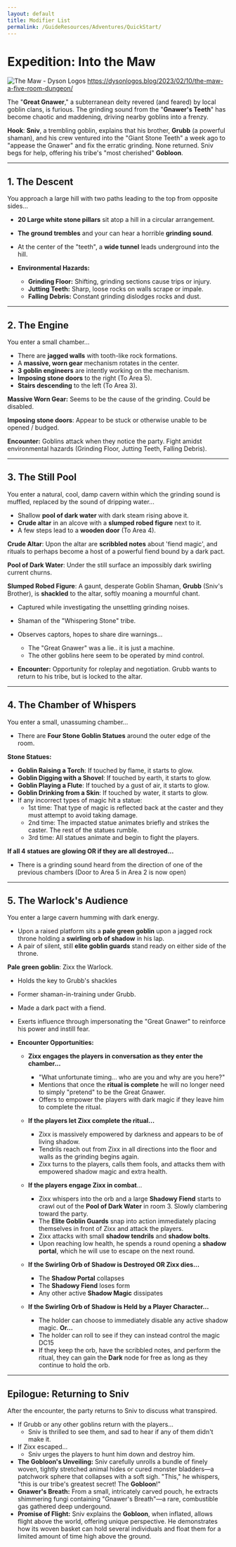 ```yaml
---
layout: default
title: Modifier List
permalink: /GuideResources/Adventures/QuickStart/
---
```

# Expedition: Into the Maw
![The Maw - Dyson Logos](https://dysonlogos.blog/wp-content/uploads/2023/02/with-teeth.jpg)
https://dysonlogos.blog/2023/02/10/the-maw-a-five-room-dungeon/

The "**Great Gnawer**," a subterranean deity revered (and feared) by local goblin clans, is furious. The grinding sound from the "**Gnawer's Teeth**" has become chaotic and maddening, driving nearby goblins into a frenzy.

**Hook**:
**Sniv**, a trembling goblin, explains that his brother, **Grubb** (a powerful shaman), and his crew ventured into the "Giant Stone Teeth" a week ago to "appease the Gnawer" and fix the erratic grinding. None returned. Sniv begs for help, offering his tribe's "most cherished" **Gobloon**.


---
## 1. The Descent
You approach a large hill with two paths leading to the top from opposite sides...
- **20 Large white stone pillars** sit atop a hill in a circular arrangement.
- **The ground trembles** and your can hear a horrible **grinding sound**. 
- At the center of the "teeth", a **wide tunnel** leads underground into the hill.

- **Environmental Hazards:**
    - **Grinding Floor:** Shifting, grinding sections cause trips or injury.
    - **Jutting Teeth:** Sharp, loose rocks on walls scrape or impale.
    - **Falling Debris:** Constant grinding dislodges rocks and dust.


---
## 2. The Engine
You enter a small chamber...
- There are **jagged walls** with tooth-like rock formations.
- A **massive, worn gear** mechanism rotates in the center.
- **3 goblin engineers** are intently working on the mechanism. 
- **Imposing stone doors** to the right (To Area 5).
- **Stairs descending** to the left (To Area 3).
  
**Massive Worn Gear:** Seems to be the cause of the grinding. Could be disabled.

**Imposing stone doors**: Appear to be stuck or otherwise unable to be opened / budged.
  
**Encounter:** Goblins attack when they notice the party. Fight amidst environmental hazards (Grinding Floor, Jutting Teeth, Falling Debris).


---
## 3. The Still Pool
You enter a natural, cool, damp cavern within which the grinding sound is muffled, replaced by the sound of dripping water...
- Shallow **pool of dark water** with dark steam rising above it.
- **Crude altar** in an alcove with a **slumped robed figure** next to it.
- A few steps lead to a **wooden door** (To Area 4).
  
**Crude Altar**: Upon the altar are **scribbled notes** about 'fiend magic', and rituals to perhaps become a host of a powerful fiend bound by a dark pact.

**Pool of Dark Water**: Under the still surface an impossibly dark swirling current churns.

**Slumped Robed Figure**: A gaunt, desperate Goblin Shaman, **Grubb** (Sniv's Brother), is **shackled** to the altar, softly moaning a mournful chant.
- Captured while investigating the unsettling grinding noises.
- Shaman of the "Whispering Stone" tribe.
- Observes captors, hopes to share dire warnings...
	- The "Great Gnawer" was a lie.. it is just a machine.
	- The other goblins here seem to be operated by mind control.

- **Encounter:** Opportunity for roleplay and negotiation. Grubb wants to return to his tribe, but is locked to the altar.


---
## 4. The Chamber of Whispers
You enter a small, unassuming chamber...
- There are **Four Stone Goblin Statues** around the outer edge of the room.

**Stone Statues:**
- **Goblin Raising a Torch**: If touched by flame, it starts to glow.
- **Goblin Digging with a Shovel**: If touched by earth, it starts to glow.
- **Goblin Playing a Flute**: If touched by a gust of air, it starts to glow.
- **Goblin Drinking from a Skin**: If touched by water, it starts to glow.
- If any incorrect types of magic hit a statue: 
	- 1st time: That type of magic is reflected back at the caster and they must attempt to avoid taking damage.
	- 2nd time: The impacted statue animates briefly and strikes the caster. The rest of the statues rumble.
	- 3rd time: All statues animate and begin to fight the players.
  
**If all 4 statues are glowing OR if they are all destroyed...**
- There is a grinding sound heard from the direction of one of the previous chambers (Door to Area 5 in Area 2 is now open)


---
## 5. The Warlock's Audience
You enter a large cavern humming with dark energy.
- Upon a raised platform sits a **pale green goblin** upon a jagged rock throne holding a **swirling orb of shadow** in his lap.
- A pair of silent, still **elite goblin guards** stand ready on either side of the throne.

**Pale green goblin**: Zixx the Warlock.
- Holds the key to Grubb's shackles
- Former shaman-in-training under Grubb.
- Made a dark pact with a fiend.
- Exerts influence through impersonating the "Great Gnawer" to reinforce his power and instill fear.
  
- **Encounter Opportunities:**
	- **Zixx engages the players in conversation as they enter the chamber...**
		- "What unfortunate timing... who are you and why are you here?"
		- Mentions that once the **ritual is complete** he will no longer need to simply "pretend" to be the Great Gnawer.
		- Offers to empower the players with dark magic if they leave him to complete the ritual.
		  
	- **If the players let Zixx complete the ritual...**
		- Zixx is massively empowered by darkness and appears to be of living shadow.
		- Tendrils reach out from Zixx in all directions into the floor and walls as the grinding begins again.
		- Zixx turns to the players, calls them fools, and attacks them with empowered shadow magic and extra health.
		  
	- **If the players engage Zixx in combat**...
		- Zixx whispers into the orb and a large **Shadowy Fiend** starts to crawl out of the **Pool of Dark Water** in room 3. Slowly clambering toward the party.
		- The **Elite Goblin Guards** snap into action immediately placing themselves in front of Zixx and attack the players.
		- Zixx attacks with small **shadow tendrils** and **shadow bolts**.
		- Upon reaching low health, he spends a round opening a **shadow portal**, which he will use to escape on the next round.
		  
	- **If the Swirling Orb of Shadow is Destroyed OR Zixx dies...**
		- The **Shadow Portal** collapses
		- The **Shadowy Fiend** loses form
		- Any other active **Shadow Magic** dissipates
		  
	- **If the Swirling Orb of Shadow is Held by a Player Character...**
		- The holder can choose to immediately disable any active shadow magic. **Or...**
		- The holder can roll to see if they can instead control the magic DC15
		- If they keep the orb, have the scribbled notes, and perform the ritual, they can gain the **Dark** node for free as long as they continue to hold the orb.


---
## Epilogue: Returning to Sniv

After the encounter, the party returns to Sniv to discuss what transpired.

- If Grubb or any other goblins return with the players...
	- Sniv is thrilled to see them, and sad to hear if any of them didn't make it.
- If Zixx escaped...
	- Sniv urges the players to hunt him down and destroy him.
- **The Gobloon's Unveiling:** Sniv carefully unrolls a bundle of finely woven, tightly stretched animal hides or cured monster bladders—a patchwork sphere that collapses with a soft sigh. "This," he whispers, "this is our tribe's greatest secret! The **Gobloon**!"
- **Gnawer's Breath:** From a small, intricately carved pouch, he extracts shimmering fungi containing "Gnawer's Breath"—a rare, combustible gas gathered deep undergound.
- **Promise of Flight:** Sniv explains the **Gobloon**, when inflated, allows flight above the world, offering unique perspective. He demonstrates how its woven basket can hold several individuals and float them for a limited amount of time high above the ground.